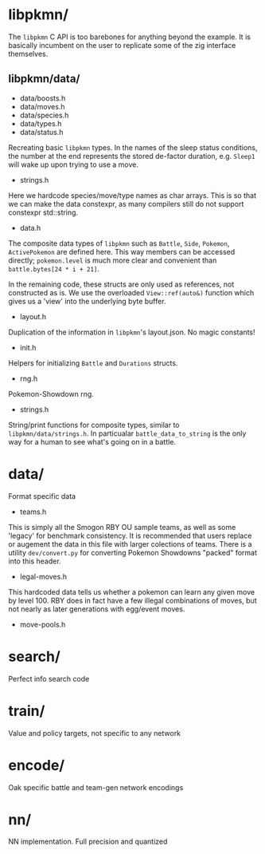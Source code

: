 # libpkmn/

The `libpkmn` C API is too barebones for anything beyond the example. It is basically incumbent on the user to replicate some of the zig interface themselves.

## libpkmn/data/

* data/boosts.h
* data/moves.h
* data/species.h
* data/types.h
* data/status.h

Recreating basic `libpkmn` types. In the names of the sleep status conditions, the number at the end represents the stored de-factor duration, e.g. `Sleep1` will wake up upon trying to use a move.

* strings.h

Here we hardcode species/move/type names as char arrays. This is so that we can make the data constexpr, as many compilers still do not support constexpr std::string.

* data.h

The composite data types of `libpkmn` such as `Battle`, `Side`, `Pokemon`, `ActivePokemon` are defined here.  This way members can be accessed directly; `pokemon.level` is much more clear and convenient than `battle.bytes[24 * i + 21]`.

In the remaining code, these structs are only used as references, not constructed as is. We use the overloaded `View::ref(auto&)` function which gives us a 'view' into the underlying byte buffer.

* layout.h

Duplication of the information in `libpkmn`'s layout.json. No magic constants!

* init.h

Helpers for initializing `Battle` and `Durations` structs.

*  rng.h

Pokemon-Showdown rng.

* strings.h

String/print functions for composite types, similar to `libpkmn/data/strings.h`. In particualar `battle_data_to_string` is the only way for a human to see what's going on in a battle.

# data/ 

Format specific data

* teams.h

This is simply all the Smogon RBY OU sample teams, as well as some 'legacy' for benchmark consistency. It is recommended that users replace or augement the data in this file with larger colections of teams. There is a utility `dev/convert.py` for converting Pokemon Showdowns "packed" format into this header.

* legal-moves.h

This hardcoded data tells us whether a pokemon can learn any given move by level 100. RBY does in fact have a few illegal combinations of moves, but not nearly as later generations with egg/event moves.

* move-pools.h

#  search/

Perfect info search code

#  train/

Value and policy targets, not specific to any network

# encode/

Oak specific battle and team-gen network encodings

# nn/

NN implementation. Full precision and quantized